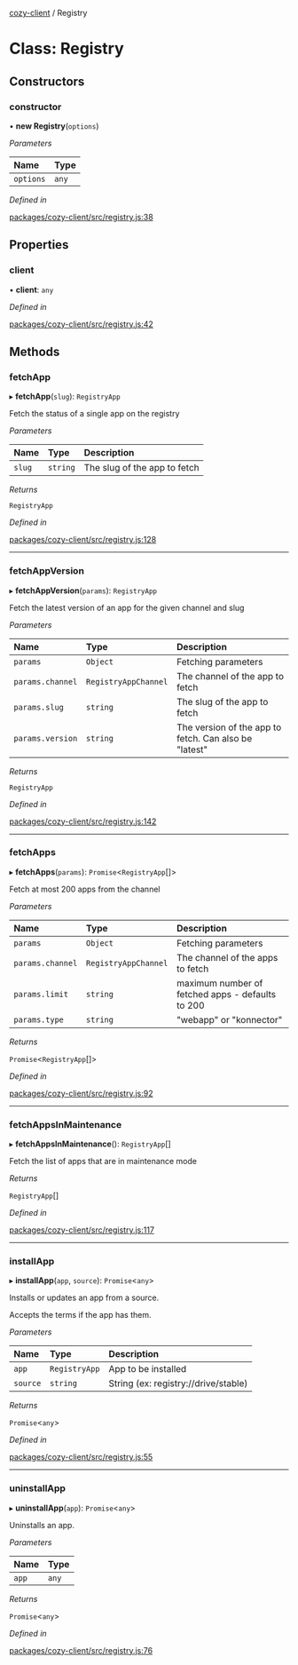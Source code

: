 [cozy-client](../README.md) / Registry

# Class: Registry

## Constructors

### constructor

• **new Registry**(`options`)

*Parameters*

| Name | Type |
| :------ | :------ |
| `options` | `any` |

*Defined in*

[packages/cozy-client/src/registry.js:38](https://github.com/cozy/cozy-client/blob/master/packages/cozy-client/src/registry.js#L38)

## Properties

### client

• **client**: `any`

*Defined in*

[packages/cozy-client/src/registry.js:42](https://github.com/cozy/cozy-client/blob/master/packages/cozy-client/src/registry.js#L42)

## Methods

### fetchApp

▸ **fetchApp**(`slug`): `RegistryApp`

Fetch the status of a single app on the registry

*Parameters*

| Name | Type | Description |
| :------ | :------ | :------ |
| `slug` | `string` | The slug of the app to fetch |

*Returns*

`RegistryApp`

*Defined in*

[packages/cozy-client/src/registry.js:128](https://github.com/cozy/cozy-client/blob/master/packages/cozy-client/src/registry.js#L128)

***

### fetchAppVersion

▸ **fetchAppVersion**(`params`): `RegistryApp`

Fetch the latest version of an app for the given channel and slug

*Parameters*

| Name | Type | Description |
| :------ | :------ | :------ |
| `params` | `Object` | Fetching parameters |
| `params.channel` | `RegistryAppChannel` | The channel of the app to fetch |
| `params.slug` | `string` | The slug of the app to fetch |
| `params.version` | `string` | The version of the app to fetch. Can also be "latest" |

*Returns*

`RegistryApp`

*Defined in*

[packages/cozy-client/src/registry.js:142](https://github.com/cozy/cozy-client/blob/master/packages/cozy-client/src/registry.js#L142)

***

### fetchApps

▸ **fetchApps**(`params`): `Promise`<`RegistryApp`\[]>

Fetch at most 200 apps from the channel

*Parameters*

| Name | Type | Description |
| :------ | :------ | :------ |
| `params` | `Object` | Fetching parameters |
| `params.channel` | `RegistryAppChannel` | The channel of the apps to fetch |
| `params.limit` | `string` | maximum number of fetched apps - defaults to 200 |
| `params.type` | `string` | "webapp" or "konnector" |

*Returns*

`Promise`<`RegistryApp`\[]>

*Defined in*

[packages/cozy-client/src/registry.js:92](https://github.com/cozy/cozy-client/blob/master/packages/cozy-client/src/registry.js#L92)

***

### fetchAppsInMaintenance

▸ **fetchAppsInMaintenance**(): `RegistryApp`\[]

Fetch the list of apps that are in maintenance mode

*Returns*

`RegistryApp`\[]

*Defined in*

[packages/cozy-client/src/registry.js:117](https://github.com/cozy/cozy-client/blob/master/packages/cozy-client/src/registry.js#L117)

***

### installApp

▸ **installApp**(`app`, `source`): `Promise`<`any`>

Installs or updates an app from a source.

Accepts the terms if the app has them.

*Parameters*

| Name | Type | Description |
| :------ | :------ | :------ |
| `app` | `RegistryApp` | App to be installed |
| `source` | `string` | String (ex: registry://drive/stable) |

*Returns*

`Promise`<`any`>

*Defined in*

[packages/cozy-client/src/registry.js:55](https://github.com/cozy/cozy-client/blob/master/packages/cozy-client/src/registry.js#L55)

***

### uninstallApp

▸ **uninstallApp**(`app`): `Promise`<`any`>

Uninstalls an app.

*Parameters*

| Name | Type |
| :------ | :------ |
| `app` | `any` |

*Returns*

`Promise`<`any`>

*Defined in*

[packages/cozy-client/src/registry.js:76](https://github.com/cozy/cozy-client/blob/master/packages/cozy-client/src/registry.js#L76)
